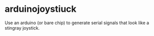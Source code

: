 # arduinojoystiuck
Use an arduino (or bare chip) to generate serial signals that look like a stingray joystick.
